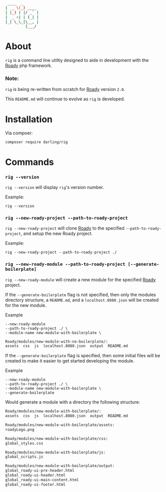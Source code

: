 ```sh
 ____  _
|  _ \(_) ____
| |_) | |/ _` |
|  _ <| | (_| |
|_| \_\_|\__, |
         |___/
```

# About

`rig` is a command line utiltiy designed to aide in development
with the [Roady](https://github.com/sevidmusic/Roady) php
framework.

### Note:

`rig` is being re-written from scratch for [Roady](https://github.com/sevidmusic/Roady)
version `2.0`.

This `README.md` will continue to evolve as `rig` is developed.

# Installation

Via compoer:

```
composer require darling/rig
```

# Commands

### `rig --version`

`rig --version` will display `rig`'s version number.

Example:

```
rig --version
```

### `rig --new-roady-project --path-to-roady-project`

`rig --new-roady-project` will clone [Roady](https://github.com/sevidmusic/Roady)
to the specified `--path-to-roady-project`, and setup the new Roady
project.

Example:

```
rig --new-roady-project --path-to-roady-project ./
```


### `rig --new-roady-module --path-to-roady-project [--generate-boilerplate]`

`rig --new-roady-module` will create a new module for the specified
[Roady](https://github.com/sevidmusic/Roady) project.

If the `--generate-boilerplate` flag is not specified,
then only the modules directory structure, a `README.md`,
and a `localhost.8080.json` will be created for the
new module.

Example

```
--new-roady-module
--path-to-roady-project ./ \
--module-name new-module-with-boilerplate \
```
```sh
Roady/modules/new-module-with-no-boilerplate/:
assets  css  js  localhost.8080.json  output  README.md
```

If the `--generate-boilerplate` flag is specified, then some initial
files will be created to make it easier to get started developing
the module.

Example

```
--new-roady-module
--path-to-roady-project ./ \
--module-name new-module-with-boilerplate \
--generate-boilerplate
```

Would generate a module with a directory the following structure:


```sh
Roady/modules/new-module-with-boilerplate/:
assets  css  js  localhost.8080.json  output  README.md

Roady/modules/new-module-with-boilerplate/assets:
roadyLogo.png

Roady/modules/new-module-with-boilerplate/css:
global_styles.css

Roady/modules/new-module-with-boilerplate/js:
global_scripts.js

Roady/modules/new-module-with-boilerplate/output:
global_roady-ui-pre-header.html
global_roady-ui-header.html
global_roady-ui-main-content.html
global_roady-ui-footer.html
```

```
